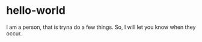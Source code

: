 # hello-world
I am a person, that is tryna do a few things.
So, I will let you know when they occur.
